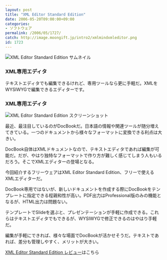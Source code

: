 ```yaml
---
layout: post
title: "XML Editor Standard Edition"
date: 2006-05-20T09:00:00+09:00
categories:
- ソフトウェア
permalink: /2006/05/1727/
catch: http://image.moongift.jp/intro2/xmlmindxmleditor.png
id: 1723
---
```

 ![XML Editor Standard Edition サムネイル](http://image.moongift.jp/intro2/xmlmindxmleditor.t.png "XML Editor Standard Edition サムネイル")
  

### XML専用エディタ
  
テキストエディタでも編集できるけれど、専用ツールなら更に手軽だ。XMLをWYSIWYGで編集できるエディターです。  
<!--more-->  

### XML専用エディタ
  

![XML Editor Standard Edition スクリーンショット](http://image.moongift.jp/intro2/xmlmindxmleditor.png "XML Editor Standard Edition スクリーンショット")

  

最近、最注目しているのがDocBookだ。日本語の情報や関連ツールが随分増えてきている。一つのドキュメントから様々なフォーマットに変換できる利点は大きい。

  

DocBook自体はXMLドキュメントなので、テキストエディタであれば編集が可能だ。だが、やはり独特なフォーマットで作り方が難しく感じてしまう人もいるだろう。そこでXMLエディターの登場となる。

  

今回紹介するフリーウェアはXML Editor Standard Edition、フリーで使えるXMLエディターだ。

  

DocBook専用ではないが、新しいドキュメントを作成する際にDocBookをテンプレートに指定できる程親和性が高い。PDF出力はProfessional版のみの機能となるが、HTML出力は問題ない。

  

テンプレートでSlideを選ぶと、プレゼンテーションが手軽に作成できる。これらはテキストエディタでもできるが、WYSIWYGで修正できるのはやはり手軽だ。

  

編集が手軽にできれば、様々な場面でDocBookが活かせそうだ。テキストであれば、差分も管理しやすく、メリットが大きい。

  

[XML Editor Standard Edition レビュー](http://fw.moongift.jp/review/i-1735.html)はこちら

